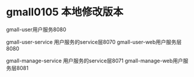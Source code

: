 # gmall0105 本地修改版本
gmall-user用户服务8080

gmall-user-service 用户服务的service层8070
gmall-user-web用户服务层8080

gmall-manage-service 用户服务的service层8071
gmall-manage-web用户服务层8081